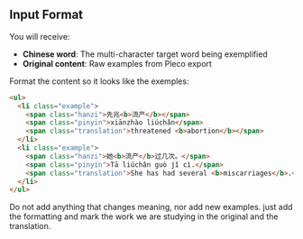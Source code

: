 
## Input Format
You will receive:
- **Chinese word**: The multi-character target word being exemplified  
- **Original content**: Raw examples from Pleco export

Format the content so it looks like the exemples:

```html
<ul>
  <li class="example">
    <span class="hanzi">先兆<b>流产</b></span>
    <span class="pinyin">xiānzhào liúchǎn</span>
    <span class="translation">threatened <b>abortion</b></span>
  </li>
  <li class="example">
    <span class="hanzi">她<b>流产</b>过几次。</span>
    <span class="pinyin">Tā liúchǎn guò jǐ cì.</span> 
    <span class="translation">She has had several <b>miscarriages</b>.</span>
  </li>
</ul>
```

Do not add anything that changes meaning, nor add new examples. just add the formatting and mark the work we are studying in
the original and the translation.
